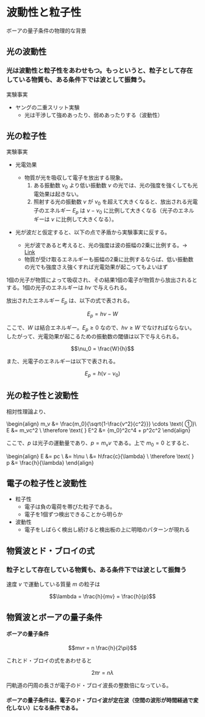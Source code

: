 # 波動性と粒子性

ボーアの量子条件の物理的な背景

## 光の波動性

### 光は波動性と粒子性をあわせもつ。もっというと、粒子として存在している物質も、ある条件下では波として振舞う。

実験事実

* ヤングの二重スリット実験
    * 光は干渉して強めあったり、弱めあったりする（波動性）

## 光の粒子性

実験事実

- 光電効果
    - 物質が光を吸収して電子を放出する現象。
        1. ある振動数 $\nu_0$ より低い振動数 $\nu$ の光では、光の強度を強くしても光電効果は起きない。
        2. 照射する光の振動数 $\nu$ が $\nu_0$ を超えて大きくなると、放出される光電子のエネルギー $E_p$ は $\nu-\nu_0$ に比例して大きくなる（光子のエネルギーは $\nu$ に比例して大きくなる）。

- 光が波だと仮定すると、以下の点で矛盾から実験事実に反する。
    - 光が波であると考えると、光の強度は波の振幅の2乗に比例する。→ [Link](https://eman-physics.net/dynamics/wave_energy.html)
    - 物質が受け取るエネルギーも振幅の2乗に比例するならば、低い振動数の光でも強度さえ強くすれば光電効果が起こってもよいはず

1個の光子が物質によって吸収され、その結果1個の電子が物質から放出されるとする。1個の光子のエネルギーは $h\nu$ で与えられる。

放出されたエネルギー $E_p$ は、以下の式で表される。

$$E_p = h\nu - W$$

ここで、$W$ は結合エネルギー。$E_p \geq 0$ なので、$h\nu \geq W$ でなければならない。したがって、光電効果が起こるための振動数の閾値は以下で与えられる。

$$\nu_0 = \frac{W}{h}$$

また、光電子のエネルギーは以下で表される。

$$E_p = h(\nu-\nu_0)$$

## 光の粒子性と波動性

相対性理論より、

\begin{align}
    m_v &= \frac{m_0}{\sqrt{1-\frac{v^2}{c^2}}} \cdots \text{ ①}\\
    E &= m_vc^2 \\
    \therefore \text{ } E^2 &= {m_0}^2c^4 + p^2c^2
\end{align}

ここで、$p$ は光子の運動量であり、$p=m_vv$ である。上で $m_0=0$ とすると、

\begin{align}
    E &= pc \\
      &= h\nu \\
      &= h\frac{c}{\lambda} \\
    \therefore \text{ } p &= \frac{h}{\lambda}
\end{align}

## 電子の粒子性と波動性

* 粒子性
    * 電子は負の電荷を帯びた粒子である。
    * 電子を1個ずつ検出できることから明らか
* 波動性
    * 電子をしばらく検出し続けると検出板の上に明暗のパターンが現れる


## 物質波とド・ブロイの式

### 粒子として存在している物質も、ある条件下では波として振舞う

速度 $v$ で運動している質量 $m$ の粒子は

$$\lambda = \frac{h}{mv} = \frac{h}{p}$$

## 物質波とボーアの量子条件

#### ボーアの量子条件

$$mvr = n \frac{h}{2\pi}$$

これとド・ブロイの式をあわせると

$$2\pi r = n \lambda$$

円軌道の円周の長さが電子のド・ブロイ波長の整数倍になっている。

#### ボーアの量子条件は、電子のド・ブロイ波が定在波（空間の波形が時間経過で変化しない）になる条件である。